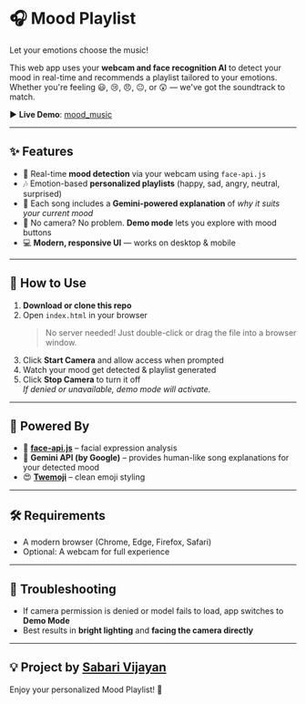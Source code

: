 # 🎧 Mood Playlist

Let your emotions choose the music!

This web app uses your **webcam and face recognition AI** to detect your mood in real-time and recommends a playlist tailored to your emotions. Whether you're feeling 😃, 😢, 😠, 😐, or 😲 — we've got the soundtrack to match.

▶️ **Live Demo**: [mood_music](https://sabari-vijayan.github.io/mood_music/)

---

## ✨ Features
- 🎥 Real-time **mood detection** via your webcam using `face-api.js`
- 🎶 Emotion-based **personalized playlists** (happy, sad, angry, neutral, surprised)
- 🧠 Each song includes a **Gemini-powered explanation** of *why it suits your current mood*
- 🚫 No camera? No problem. **Demo mode** lets you explore with mood buttons
- 💻 **Modern, responsive UI** — works on desktop & mobile

---

## 🚀 How to Use
1. **Download or clone this repo**
2. Open `index.html` in your browser  
   > No server needed! Just double-click or drag the file into a browser window.
3. Click **Start Camera** and allow access when prompted
4. Watch your mood get detected & playlist generated
5. Click **Stop Camera** to turn it off  
   _If denied or unavailable, demo mode will activate._

---

## 🔮 Powered By
- 🧠 **[face-api.js](https://github.com/justadudewhohacks/face-api.js)** – facial expression analysis
- 🎼 **Gemini API (by Google)** – provides human-like song explanations for your detected mood
- 😍 **[Twemoji](https://twemoji.twitter.com/)** – clean emoji styling

---

## 🛠 Requirements
- A modern browser (Chrome, Edge, Firefox, Safari)
- Optional: A webcam for full experience

---

## 🐞 Troubleshooting
- If camera permission is denied or model fails to load, app switches to **Demo Mode**
- Best results in **bright lighting** and **facing the camera directly**

---

## 💡 Project by [Sabari Vijayan](https://github.com/sabari-vijayan)

Enjoy your personalized Mood Playlist! 🎵